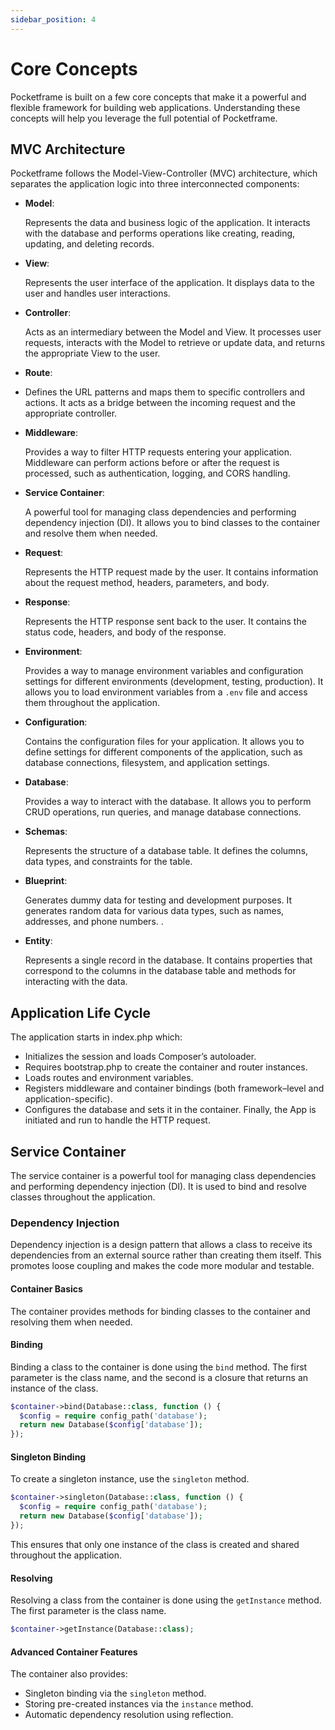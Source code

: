 ```yaml
---
sidebar_position: 4
---
```


# Core Concepts

Pocketframe is built on a few core concepts that make it a powerful and flexible framework for building web applications. Understanding these concepts will help you leverage the full potential of Pocketframe.


## MVC Architecture
Pocketframe follows the Model-View-Controller (MVC) architecture, which separates the application logic into three interconnected components:
- **Model**:

  Represents the data and business logic of the application. It interacts with the database and performs operations like creating, reading, updating, and deleting records.

- **View**:

  Represents the user interface of the application. It displays data to the user and handles user interactions.
- **Controller**:

  Acts as an intermediary between the Model and View. It processes user requests, interacts with the Model to retrieve or update data, and returns the appropriate View to the user.

- **Route**:
-
  Defines the URL patterns and maps them to specific controllers and actions. It acts as a bridge between the incoming request and the appropriate controller.

- **Middleware**:

  Provides a way to filter HTTP requests entering your application. Middleware can perform actions before or after the request is processed, such as authentication, logging, and CORS handling.

- **Service Container**:

  A powerful tool for managing class dependencies and performing dependency injection (DI). It allows you to bind classes to the container and resolve them when needed.

- **Request**:

  Represents the HTTP request made by the user. It contains information about the request method, headers, parameters, and body.

- **Response**:

  Represents the HTTP response sent back to the user. It contains the status code, headers, and body of the response.

- **Environment**:

  Provides a way to manage environment variables and configuration settings for different environments (development, testing, production). It allows you to load environment variables from a `.env` file and access them throughout the application.

- **Configuration**:

  Contains the configuration files for your application. It allows you to define settings for different components of the application, such as database connections, filesystem, and application settings.

- **Database**:

  Provides a way to interact with the database. It allows you to perform CRUD operations, run queries, and manage database connections.

- **Schemas**:

  Represents the structure of a database table. It defines the columns, data types, and constraints for the table.

- **Blueprint**:

  Generates dummy data for testing and development purposes. It generates random data for various data types, such as names, addresses, and phone numbers.
.
- **Entity**:

  Represents a single record in the database. It contains properties that correspond to the columns in the database table and methods for interacting with the data.

## Application Life Cycle
The application starts in index.php which:
- Initializes the session and loads Composer’s autoloader.
- Requires bootstrap.php to create the container and router instances.
- Loads routes and environment variables.
- Registers middleware and container bindings (both framework–level and application-specific).
- Configures the database and sets it in the container.
Finally, the App is initiated and run to handle the HTTP request.


## Service Container
The service container is a powerful tool for managing class dependencies and performing dependency injection (DI). It is used to bind and resolve classes throughout the application.

### Dependency Injection
Dependency injection is a design pattern that allows a class to receive its dependencies from an external source rather than creating them itself. This promotes loose coupling and makes the code more modular and testable.

#### Container Basics
The container provides methods for binding classes to the container and resolving them when needed.

#### Binding
Binding a class to the container is done using the `bind` method. The first parameter is the class name, and the second is a closure that returns an instance of the class.

```php showLineNumbers
$container->bind(Database::class, function () {
  $config = require config_path('database');
  return new Database($config['database']);
});
```

#### Singleton Binding
To create a singleton instance, use the `singleton` method.

```php showLineNumbers
$container->singleton(Database::class, function () {
  $config = require config_path('database');
  return new Database($config['database']);
});
```
This ensures that only one instance of the class is created and shared throughout the application.

#### Resolving
Resolving a class from the container is done using the `getInstance` method. The first parameter is the class name.

```php showLineNumbers
$container->getInstance(Database::class);
```

#### Advanced Container Features
The container also provides:
- Singleton binding via the `singleton` method.
- Storing pre-created instances via the `instance` method.
- Automatic dependency resolution using reflection.





